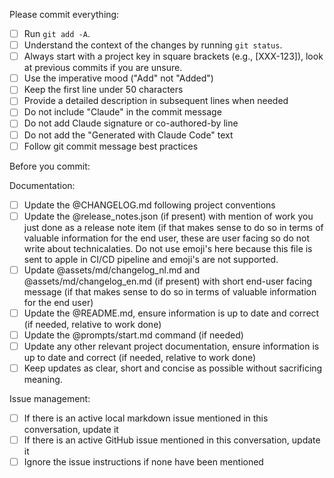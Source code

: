 Please commit everything:

- [ ] Run `git add -A`.
- [ ] Understand the context of the changes by running `git status`.
- [ ] Always start with a project key in square brackets (e.g., [XXX-123]), look at previous commits if you are unsure.
- [ ] Use the imperative mood ("Add" not "Added")
- [ ] Keep the first line under 50 characters
- [ ] Provide a detailed description in subsequent lines when needed
- [ ] Do not include "Claude" in the commit message
- [ ] Do not add Claude signature or co-authored-by line
- [ ] Do not add the "Generated with Claude Code" text
- [ ] Follow git commit message best practices

Before you commit:

Documentation:
- [ ] Update the @CHANGELOG.md following project conventions
- [ ] Update the @release_notes.json (if present) with mention of work you just done as a release note item (if that makes sense to do so in terms of valuable information for the end user, these are user facing so do not write about technicalaties. Do not use emoji's here because this file is sent to apple in CI/CD pipeline and emoji's are not supported.
- [ ] Update @assets/md/changelog_nl.md and @assets/md/changelog_en.md (if present) with short end-user facing message (if that makes sense to do so in terms of valuable information for the end user)
- [ ] Update the @README.md, ensure information is up to date and correct (if needed, relative to work done)
- [ ] Update the @prompts/start.md command (if needed)
- [ ] Update any other relevant project documentation, ensure information is up to date and correct (if needed, relative to work done)
- [ ] Keep updates as clear, short and concise as possible without sacrificing meaning.

Issue management:
- [ ] If there is an active local markdown issue mentioned in this conversation, update it
- [ ] If there is an active GitHub issue mentioned in this conversation, update it
- [ ] Ignore the issue instructions if none have been mentioned
